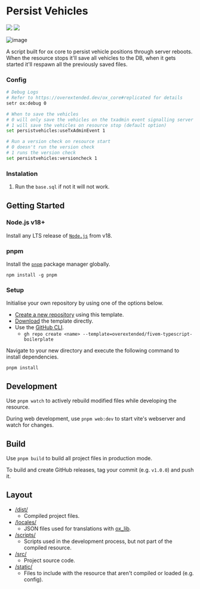 # Persist Vehicles

![](https://img.shields.io/github/downloads/Maximus7474/mps_vehiclepersist/total?logo=github)
![](https://img.shields.io/github/v/release/Maximus7474/mps_vehiclepersist?logo=github) 

![image](https://github.com/user-attachments/assets/2b6c1a71-112a-4e8d-8c48-c1e83054062e)  

A script built for ox core to persist vehicle positions through server reboots.
When the resource stops it'll save all vehicles to the DB, when it gets started it'll respawn all the previously saved files.

### Config
```bash
# Debug Logs
# Refer to https://overextended.dev/ox_core#replicated for details
setr ox:debug 0

# When to save the vehicles
# 0 will only save the vehicles on the txadmin event signalling server shutdown,
# 1 will save the vehicles on resource stop (default option)
set persistvehicles:useTxAdminEvent 1

# Run a version check on resource start
# 0 doesn't run the version check
# 1 runs the version check
set persistvehicles:versioncheck 1
```

### Instalation
1. Run the `base.sql` if not it will not work.

## Getting Started

### Node.js v18+

Install any LTS release of [`Node.js`](https://nodejs.org/) from v18.

### pnpm

Install the [`pnpm`](https://pnpm.io/installation) package manager globally.

```
npm install -g pnpm
```

### Setup

Initialise your own repository by using one of the options below.

- [Create a new repository](https://github.com/new?template_name=fivem-typescript-boilerplate&template_owner=overextended) using this template.
- [Download](https://github.com/overextended/fivem-typescript-boilerplate/archive/refs/heads/main.zip) the template directly.
- Use the [GitHub CLI](https://cli.github.com/).
  - `gh repo create <name> --template=overextended/fivem-typescript-boilerplate`

Navigate to your new directory and execute the following command to install dependencies.

```
pnpm install
```

## Development

Use `pnpm watch` to actively rebuild modified files while developing the resource.

During web development, use `pnpm web:dev` to start vite's webserver and watch for changes.

## Build

Use `pnpm build` to build all project files in production mode.

To build and create GitHub releases, tag your commit (e.g. `v1.0.0`) and push it.

## Layout

- [/dist/](dist)
  - Compiled project files.
- [/locales/](locales)
  - JSON files used for translations with [ox_lib](https://overextended.dev/ox_lib/Modules/Locale/Shared).
- [/scripts/](scripts)
  - Scripts used in the development process, but not part of the compiled resource.
- [/src/](src)
  - Project source code.
- [/static/](static)
  - Files to include with the resource that aren't compiled or loaded (e.g. config).
